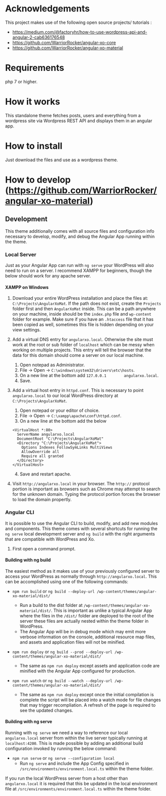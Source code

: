 # Acknowledgements
This project makes use of the following open source projects/ tutorials :

 - https://medium.com/@factoryhr/how-to-use-wordpress-api-and-angular-2-cab636176548
 - https://github.com/WarriorRocker/angular-xo-core
 - https://github.com/WarriorRocker/angular-xo-material

# Requirements
php 7 or higher.

# How it works
This standalone theme fetches posts, users and everything from a wordpress site via Wordpress REST API and displays them in an angular app.

# How to install
Just download the files and use as a wordpress theme.

# How to develop (https://github.com/WarriorRocker/angular-xo-material)

## Development

This theme additionally comes with all source files and configuration info necessary to develop, modify, and debug the Angular App running within the theme.

### Local Server

Just as your Angular App can run with `ng serve` your WordPress will also need to run on a server. I recommend XAMPP for beginners, though the below should work for any apache server.

#### XAMPP on Windows
1. Download your entire WordPress installation and place the files at: `C:\Projects\AngularXoMat`. If the path does not exist, create the `Projects` folder first and then `AngularXoMat` inside. This can be a path anywhere on your machine, inside should be the `index.php` file and `wp-content` folder for example. Make sure if you have an `.htaccess` file that it has been copied as well, sometimes this file is hidden depending on your view settings.

2. Add a virtual DNS entry for `angularxo.local`. Otherwise the site must work at the root or sub folder of `localhost` which can be messy when working on multiple projects. This entry will tell the browser that the data for this domain should come a server on our local machine.
   1. Open notepad as Administrator.
   2. File -> Open -> `C:\windows\system32\drivers\etc\hosts`.
   3. On a new line at the bottom add `127.0.0.1		angularxo.local`.
   4. Save.
   
3. Add a virtual host entry in `httpd.conf`. This is necessary to point `angularxo.local` to our local WordPress directory at `C:\Projects\AngularXoMat`.
   1. Open notepad or your editor of choice.
   2. File -> Open -> `C:\xampp\apache\conf\httpd.conf`.
   3. On a new line at the bottom add the below
    ```
    <VirtualHost *:80>
      ServerName angularxo.local
      DocumentRoot "C:\Projects\AngularXoMat"    
      <Directory "C:\Projects\AngularXoMat">
        Options Indexes FollowSymLinks MultiViews
        AllowOverride all
        Require all granted
      </Directory>
    </VirtualHost>
    ```
   4. Save and restart apache.
   
4. Visit `http://angularxo.local` in your browser. The `http://` protocol portion is important as browsers such as Chrome may attempt to search for the unknown domain. Typing the protocol portion forces the browser to load the domain propertly.

### Angular CLI

It is possible to use the Angular CLI to build, modify, and add new modules and components. This theme comes with several shortcuts for running the `ng serve` local development server and `ng build` with the right arguments that are compatible with WordPress and Xo.

1. First open a command prompt.

#### Building with ng build

The easiest method as it makes use of your previously configured server to access your WordPress as normally through `http://angularxo.local`. This can be accomplished using one of the following commands:

- `npm run build` or `ng build --deploy-url /wp-content/themes/angular-xo-material/dist/`
  - Run a build to the dist folder at `/wp-content/themes/angular-xo-material/dist/`. This is important as unlike a typical Angular App where the files in the `/dist/` folder are deployed to the root of the server these files are actually nested within the theme folder in WordPress.
  - The Angular App will be in debug mode which may emit more verbose information on the console, additional resource map files, and assets and application files will not be minified.
  
- `npm run deploy` or `ng build --prod --deploy-url /wp-content/themes/angular-xo-material/dist/`
  - The same as `npm run deploy` except assets and application code are minified with the Angular App configured for production.

- `npm run watch` or `ng build --watch --deploy-url /wp-content/themes/angular-xo-material/dist/`
  - The same as `npm run deploy` except once the initial compilation is complete the script will be placed into a watch mode for file changes that may trigger recompliation. A refresh of the page is required to see the updated changes.

#### Building with ng serve

Running with `ng serve` we need a way to reference our local `angularxo.local` server from within the live server typically running at `localhost:4200`. This is made possible by adding an additional build configuration invoked by running the below command:

- `npm run serve` or `ng serve --configuration local`
  - Run `ng serve` and include the App Config specified in `/src/environments/environment.local.ts` within the theme folder.

If you run the local WordPress server from a host other than `angularxo.local` it is required that this be updated in the local environment file at `/src/environments/environment.local.ts` within the theme folder.




